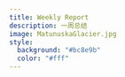 ```yaml
---
title: Weekly Report
description: 一周总结
image: MatunuskaGlacier.jpg
style:
  background: "#bc8e9b"
  color: "#fff"
---
```

